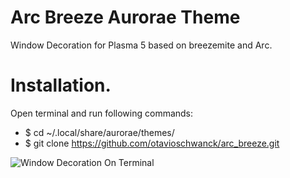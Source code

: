# Arc Breeze Aurorae Theme

Window Decoration for Plasma 5 based on breezemite and Arc.

# Installation. 
Open terminal and run following commands:

- $ cd ~/.local/share/aurorae/themes/
- $ git clone https://github.com/otavioschwanck/arc_breeze.git

![Window Decoration On Terminal](http://i.imgur.com/3qqtpCn.png)


